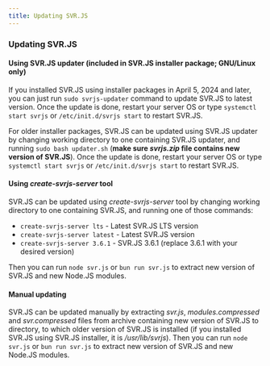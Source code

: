```yaml
---
title: Updating SVR.JS
---
```


### Updating SVR.JS

#### Using SVR.JS updater (included in SVR.JS installer package; GNU/Linux only)

If you installed SVR.JS using installer packages in April 5, 2024 and later, you can just run `sudo svrjs-updater` command to update SVR.JS to latest version. Once the update is done, restart your server OS or type `systemctl start svrjs` or `/etc/init.d/svrjs start` to restart SVR.JS.

For older installer packages, SVR.JS can be updated using SVR.JS updater by changing working directory to one containing SVR.JS updater, and running `sudo bash updater.sh` (**make sure _svrjs.zip_ file contains new version of SVR.JS**). Once the update is done, restart your server OS or type `systemctl start svrjs` or `/etc/init.d/svrjs start` to restart SVR.JS.

#### Using _create-svrjs-server_ tool

SVR.JS can be updated using _create-svrjs-server_ tool by changing working directory to one containing SVR.JS, and running one of those commands:

- `create-svrjs-server lts` - Latest SVR.JS LTS version
- `create-svrjs-server latest` - Latest SVR.JS version
- `create-svrjs-server 3.6.1` - SVR.JS 3.6.1 (replace 3.6.1 with your desired version)

Then you can run `node svr.js` or `bun run svr.js` to extract new version of SVR.JS and new Node.JS modules.

#### Manual updating

SVR.JS can be updated manually by extracting _svr.js_, _modules.compressed_ and _svr.compressed_ files from archive containing new version of SVR.JS to directory, to which older version of SVR.JS is installed (if you installed SVR.JS using SVR.JS installer, it is _/usr/lib/svrjs_). Then you can run `node svr.js` or `bun run svr.js` to extract new version of SVR.JS and new Node.JS modules.
